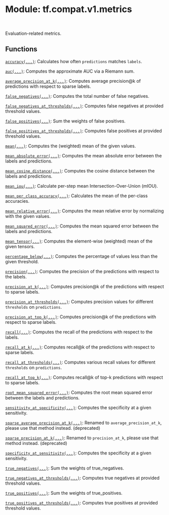<div itemscope itemtype="http://developers.google.com/ReferenceObject">
<meta itemprop="name" content="tf.compat.v1.metrics" />
<meta itemprop="path" content="Stable" />
</div>

# Module: tf.compat.v1.metrics


<table class="tfo-notebook-buttons tfo-api" align="left">
</table>



Evaluation-related metrics.



## Functions

[`accuracy(...)`](../../../tf/compat/v1/metrics/accuracy.md): Calculates how often `predictions` matches `labels`.

[`auc(...)`](../../../tf/compat/v1/metrics/auc.md): Computes the approximate AUC via a Riemann sum.

[`average_precision_at_k(...)`](../../../tf/compat/v1/metrics/average_precision_at_k.md): Computes average precision@k of predictions with respect to sparse labels.

[`false_negatives(...)`](../../../tf/compat/v1/metrics/false_negatives.md): Computes the total number of false negatives.

[`false_negatives_at_thresholds(...)`](../../../tf/compat/v1/metrics/false_negatives_at_thresholds.md): Computes false negatives at provided threshold values.

[`false_positives(...)`](../../../tf/compat/v1/metrics/false_positives.md): Sum the weights of false positives.

[`false_positives_at_thresholds(...)`](../../../tf/compat/v1/metrics/false_positives_at_thresholds.md): Computes false positives at provided threshold values.

[`mean(...)`](../../../tf/compat/v1/metrics/mean.md): Computes the (weighted) mean of the given values.

[`mean_absolute_error(...)`](../../../tf/compat/v1/metrics/mean_absolute_error.md): Computes the mean absolute error between the labels and predictions.

[`mean_cosine_distance(...)`](../../../tf/compat/v1/metrics/mean_cosine_distance.md): Computes the cosine distance between the labels and predictions.

[`mean_iou(...)`](../../../tf/compat/v1/metrics/mean_iou.md): Calculate per-step mean Intersection-Over-Union (mIOU).

[`mean_per_class_accuracy(...)`](../../../tf/compat/v1/metrics/mean_per_class_accuracy.md): Calculates the mean of the per-class accuracies.

[`mean_relative_error(...)`](../../../tf/compat/v1/metrics/mean_relative_error.md): Computes the mean relative error by normalizing with the given values.

[`mean_squared_error(...)`](../../../tf/compat/v1/metrics/mean_squared_error.md): Computes the mean squared error between the labels and predictions.

[`mean_tensor(...)`](../../../tf/compat/v1/metrics/mean_tensor.md): Computes the element-wise (weighted) mean of the given tensors.

[`percentage_below(...)`](../../../tf/compat/v1/metrics/percentage_below.md): Computes the percentage of values less than the given threshold.

[`precision(...)`](../../../tf/compat/v1/metrics/precision.md): Computes the precision of the predictions with respect to the labels.

[`precision_at_k(...)`](../../../tf/compat/v1/metrics/precision_at_k.md): Computes precision@k of the predictions with respect to sparse labels.

[`precision_at_thresholds(...)`](../../../tf/compat/v1/metrics/precision_at_thresholds.md): Computes precision values for different `thresholds` on `predictions`.

[`precision_at_top_k(...)`](../../../tf/compat/v1/metrics/precision_at_top_k.md): Computes precision@k of the predictions with respect to sparse labels.

[`recall(...)`](../../../tf/compat/v1/metrics/recall.md): Computes the recall of the predictions with respect to the labels.

[`recall_at_k(...)`](../../../tf/compat/v1/metrics/recall_at_k.md): Computes recall@k of the predictions with respect to sparse labels.

[`recall_at_thresholds(...)`](../../../tf/compat/v1/metrics/recall_at_thresholds.md): Computes various recall values for different `thresholds` on `predictions`.

[`recall_at_top_k(...)`](../../../tf/compat/v1/metrics/recall_at_top_k.md): Computes recall@k of top-k predictions with respect to sparse labels.

[`root_mean_squared_error(...)`](../../../tf/compat/v1/metrics/root_mean_squared_error.md): Computes the root mean squared error between the labels and predictions.

[`sensitivity_at_specificity(...)`](../../../tf/compat/v1/metrics/sensitivity_at_specificity.md): Computes the specificity at a given sensitivity.

[`sparse_average_precision_at_k(...)`](../../../tf/compat/v1/metrics/sparse_average_precision_at_k.md): Renamed to `average_precision_at_k`, please use that method instead. (deprecated)

[`sparse_precision_at_k(...)`](../../../tf/compat/v1/metrics/sparse_precision_at_k.md): Renamed to `precision_at_k`, please use that method instead. (deprecated)

[`specificity_at_sensitivity(...)`](../../../tf/compat/v1/metrics/specificity_at_sensitivity.md): Computes the specificity at a given sensitivity.

[`true_negatives(...)`](../../../tf/compat/v1/metrics/true_negatives.md): Sum the weights of true_negatives.

[`true_negatives_at_thresholds(...)`](../../../tf/compat/v1/metrics/true_negatives_at_thresholds.md): Computes true negatives at provided threshold values.

[`true_positives(...)`](../../../tf/compat/v1/metrics/true_positives.md): Sum the weights of true_positives.

[`true_positives_at_thresholds(...)`](../../../tf/compat/v1/metrics/true_positives_at_thresholds.md): Computes true positives at provided threshold values.

